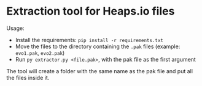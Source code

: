 # Extraction tool for Heaps.io files

Usage:

* Install the requirements: `pip install -r requirements.txt`
* Move the files to the directory containing the `.pak` files (example: `evo1.pak`, `evo2.pak`)
* Run `py extractor.py <file.pak>`, with the pak file as the first argument

The tool will create a folder with the same name as the pak file and put all the files inside it.
